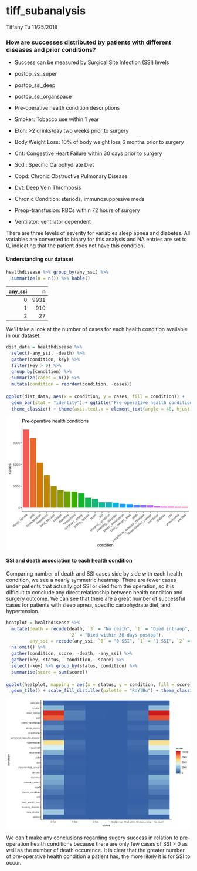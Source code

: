 tiff\_subanalysis
================
Tiffany Tu
11/25/2018

### How are successes distributed by patients with different diseases and prior conditions?

-   Success can be measured by Surgical Site Infection (SSI) levels
-   postop\_ssi\_super
-   postop\_ssi\_deep
-   postop\_ssi\_organspace

-   Pre-operative health condition descriptions
-   Smoker: Tobacco use within 1 year
-   Etoh: &gt;2 drinks/day two weeks prior to surgery
-   Body Weight Loss: 10% of body weight loss 6 months prior to surgery
-   Chf: Congestive Heart Failure within 30 days prior to surgery
-   Scd : Specific Carbohydrate Diet
-   Copd: Chronic Obstructive Pulmonary Disease
-   Dvt: Deep Vein Thrombosis
-   Chronic Condition: steriods, immunosuppresive meds
-   Preop-transfusion: RBCs within 72 hours of surgery
-   Ventilator: ventilator dependent

There are three levels of severity for variables sleep apnea and diabetes. All variables are converted to binary for this analysis and NA entries are set to 0, indicating that the patient does not have this condition.

#### Understanding our dataset

``` r
healthdisease %>% group_by(any_ssi) %>% 
  summarize(n = n()) %>% kable()
```

|  any\_ssi|     n|
|---------:|-----:|
|         0|  9931|
|         1|   910|
|         2|    27|

We'll take a look at the number of cases for each health condition available in our dataset.

``` r
dist_data = healthdisease %>% 
  select(-any_ssi, -death) %>% 
  gather(condition, key) %>% 
  filter(key > 0) %>% 
  group_by(condition) %>% 
  summarize(cases = n()) %>% 
  mutate(condition = reorder(condition, -cases))

ggplot(dist_data, aes(x = condition, y = cases, fill = condition)) +
  geom_bar(stat = "identity") + ggtitle("Pre-operative health conditions") +
  theme_classic() + theme(axis.text.x = element_text(angle = 40, hjust = 1), legend.position = "none") 
```

![](tiff_subanalysis_files/figure-markdown_github/unnamed-chunk-3-1.png)

#### SSI and death association to each health condition

Comparing number of death and SSI cases side by side with each health condition, we see a nearly symmetric heatmap. There are fewer cases under patients that actually got SSI or died from the operation, so it is difficult to conclude any direct relationship between health condition and surgery outcome. We can see that there are a great number of successful cases for patients with sleep apnea, specific carbohydrate diet, and hypertension.

``` r
heatplot = healthdisease %>% 
  mutate(death = recode(death, `3` = "No death", `1` = "Died intraop", 
                        `2` = "Died within 30 days postop"),
         any_ssi = recode(any_ssi, `0` = "0 SSI", `1` = "1 SSI", `2` = "2 SSI")) %>%
  na.omit() %>% 
  gather(condition, score, -death, -any_ssi) %>%
  gather(key, status, -condition, -score) %>% 
  select(-key) %>% group_by(status, condition) %>% 
  summarise(score = sum(score)) 

ggplot(heatplot, mapping = aes(x = status, y = condition, fill = score)) + 
  geom_tile() + scale_fill_distiller(palette = "RdYlBu") + theme_classic()
```

![](tiff_subanalysis_files/figure-markdown_github/unnamed-chunk-4-1.png)

We can't make any conclusions regarding sugery success in relation to pre-operation health conditions because there are only few cases of SSI &gt; 0 as well as the number of death occurence. It is clear that the greater number of pre-operative health condition a patient has, the more likely it is for SSI to occur.
